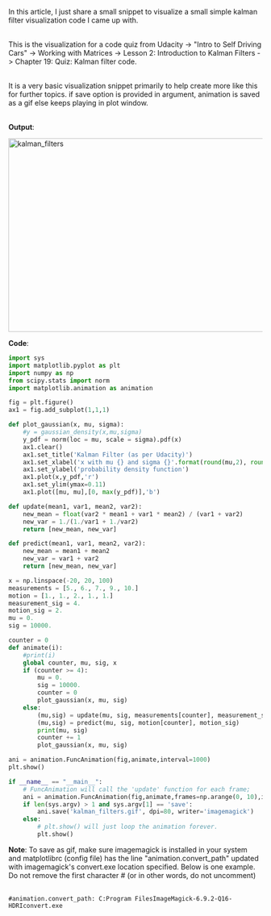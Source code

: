 In this article, I just share a small snippet to visualize a small simple kalman filter visualization code I came up with.<br> <br>

This is the visualization for a code quiz from Udacity -> "Intro to Self Driving Cars" -> Working with Matrices -> Lesson 2: Introduction to Kalman Filters -> Chapter 19: Quiz: Kalman filter code.  <br><br>

It is a very basic visualization snippet primarily to help create more like this for further topics. if save option is provided in argument, animation is saved as a gif else keeps playing in plot window.<br><br>

<strong>Output</strong>:

<img class=" size-full wp-image-226 aligncenter" src="../../images/kalman_filters.gif" alt="kalman_filters" width="512" height="384" />

<strong>Code</strong>:

```python
import sys
import matplotlib.pyplot as plt
import numpy as np
from scipy.stats import norm
import matplotlib.animation as animation

fig = plt.figure()
ax1 = fig.add_subplot(1,1,1)

def plot_gaussian(x, mu, sigma):
    #y = gaussian_density(x,mu,sigma)
    y_pdf = norm(loc = mu, scale = sigma).pdf(x)
    ax1.clear()
    ax1.set_title('Kalman Filter (as per Udacity)')
    ax1.set_xlabel('x with mu {} and sigma {}'.format(round(mu,2), round(sigma,2)))
    ax1.set_ylabel('probability density function')
    ax1.plot(x,y_pdf,'r')
    ax1.set_ylim(ymax=0.11)
    ax1.plot([mu, mu],[0, max(y_pdf)],'b')

def update(mean1, var1, mean2, var2):
    new_mean = float(var2 * mean1 + var1 * mean2) / (var1 + var2)
    new_var = 1./(1./var1 + 1./var2)
    return [new_mean, new_var]

def predict(mean1, var1, mean2, var2):
    new_mean = mean1 + mean2
    new_var = var1 + var2
    return [new_mean, new_var]

x = np.linspace(-20, 20, 100)
measurements = [5., 6., 7., 9., 10.]
motion = [1., 1., 2., 1., 1.]
measurement_sig = 4.
motion_sig = 2.
mu = 0.
sig = 10000.

counter = 0
def animate(i):
    #print(i)
    global counter, mu, sig, x
    if (counter >= 4):
        mu = 0.
        sig = 10000.
        counter = 0
        plot_gaussian(x, mu, sig)
    else:
        (mu,sig) = update(mu, sig, measurements[counter], measurement_sig)
        (mu,sig) = predict(mu, sig, motion[counter], motion_sig)
        print(mu, sig)
        counter += 1
        plot_gaussian(x, mu, sig)

ani = animation.FuncAnimation(fig,animate,interval=1000)
plt.show()

if __name__ == "__main__":
    # FuncAnimation will call the 'update' function for each frame;
    ani = animation.FuncAnimation(fig,animate,frames=np.arange(0, 10),interval=1000)
    if len(sys.argv) > 1 and sys.argv[1] == 'save':
        ani.save('kalman_filters.gif', dpi=80, writer='imagemagick')
    else:
        # plt.show() will just loop the animation forever.
        plt.show()
```

<strong>Note</strong>: To save as gif, make sure imagemagick is installed in your system and matplotlibrc (config file) has the line "animation.convert_path" updated with imagemagick's convert.exe location specified. Below is one example. Do not remove the first character # (or in other words, do not uncomment)<br><br>

```#animation.convert_path: C:Program FilesImageMagick-6.9.2-Q16-HDRIconvert.exe```